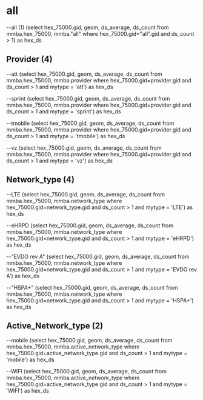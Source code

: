 all
===
--all (1)
(select  hex_75000.gid, geom, ds_average, ds_count from mmba.hex_75000, mmba.\"all\" where hex_75000.gid=\"all\".gid and ds_count > 1) as hex_ds


Provider (4)
--------
--att
(select  hex_75000.gid, geom, ds_average, ds_count from mmba.hex_75000, mmba.provider where hex_75000.gid=provider.gid and ds_count > 1 and mytype = 'att') as hex_ds

--sprint
(select  hex_75000.gid, geom, ds_average, ds_count from mmba.hex_75000, mmba.provider where hex_75000.gid=provider.gid and ds_count > 1 and mytype = 'sprint') as hex_ds

--tmobile
(select  hex_75000.gid, geom, ds_average, ds_count from mmba.hex_75000, mmba.provider where hex_75000.gid=provider.gid and ds_count > 1 and mytype = 'tmobile') as hex_ds

--vz
(select  hex_75000.gid, geom, ds_average, ds_count from mmba.hex_75000, mmba.provider where hex_75000.gid=provider.gid and ds_count > 1 and mytype = 'vz') as hex_ds


Network_type (4)
------------
--LTE
(select  hex_75000.gid, geom, ds_average, ds_count from mmba.hex_75000, mmba.network_type where hex_75000.gid=network_type.gid and ds_count > 1 and mytype = 'LTE') as hex_ds

--eHRPD
(select  hex_75000.gid, geom, ds_average, ds_count from mmba.hex_75000, mmba.network_type where hex_75000.gid=network_type.gid and ds_count > 1 and mytype = 'eHRPD') as hex_ds

--"EVDO rev A"
(select  hex_75000.gid, geom, ds_average, ds_count from mmba.hex_75000, mmba.network_type where hex_75000.gid=network_type.gid and ds_count > 1 and mytype = 'EVDO rev A') as hex_ds

--"HSPA+"
(select  hex_75000.gid, geom, ds_average, ds_count from mmba.hex_75000, mmba.network_type where hex_75000.gid=network_type.gid and ds_count > 1 and mytype = 'HSPA+') as hex_ds


Active_Network_type (2)
------------
--mobile
(select  hex_75000.gid, geom, ds_average, ds_count from mmba.hex_75000, mmba.active_network_type where hex_75000.gid=active_network_type.gid and ds_count > 1 and mytype = 'mobile') as hex_ds

--WIFI
(select  hex_75000.gid, geom, ds_average, ds_count from mmba.hex_75000, mmba.active_network_type where hex_75000.gid=active_network_type.gid and ds_count > 1 and mytype = 'WIFI') as hex_ds
